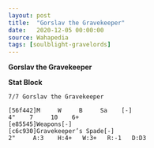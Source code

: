 ```yaml
---
layout: post
title:  "Gorslav the Gravekeeper"
date:   2020-12-05 00:00:00
source: Wahapedia
tags: [soulblight-gravelords]
---
```


**Gorslav the Gravekeeper**

**Stat Block**
```
7/7 Gorslav the Gravekeeper
```

```
[56f442]M     W     B     Sa    [-]
4"    7     10    6+    
[e85545]Weapons[-]
[c6c930]Gravekeeper’s Spade[-]
2"     A:3    H:4+   W:3+   R:-1   D:D3  
```
    